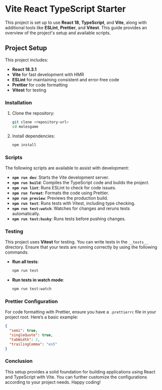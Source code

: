 # Vite React TypeScript Starter

This project is set up to use **React 18**, **TypeScript**, and **Vite**, along with additional tools like **ESLint**, **Prettier**, and **Vitest**. This guide provides an overview of the project's setup and available scripts.

## Project Setup

This project includes:

- **React 18.3.1**
- **Vite** for fast development with HMR
- **ESLint** for maintaining consistent and error-free code
- **Prettier** for code formatting
- **Vitest** for testing

### Installation

1. Clone the repository:
   ```bash
   git clone <repository-url>
   cd molesgame
   ```

2. Install dependencies:
   ```bash
   npm install
   ```

### Scripts

The following scripts are available to assist with development:

- **`npm run dev`**: Starts the Vite development server.
- **`npm run build`**: Compiles the TypeScript code and builds the project.
- **`npm run lint`**: Runs ESLint to check for code issues.
- **`npm run format`**: Formats the code using Prettier.
- **`npm run preview`**: Previews the production build.
- **`npm run test`**: Runs tests with Vitest, including type checking.
- **`npm run test:watch`**: Watches for changes and reruns tests automatically.
- **`npm run test:husky`**: Runs tests before pushing changes.

### Testing

This project uses **Vitest** for testing. You can write tests in the `__tests__` directory. Ensure that your tests are running correctly by using the following commands:

- **Run all tests**:
  ```bash
  npm run test
  ```

- **Run tests in watch mode**:
  ```bash
  npm run test:watch
  ```

### Prettier Configuration

For code formatting with Prettier, ensure you have a `.prettierrc` file in your project root. Here’s a basic example:

```json
{
  "semi": true,
  "singleQuote": true,
  "tabWidth": 2,
  "trailingComma": "es5"
}
```

### Conclusion

This setup provides a solid foundation for building applications using React and TypeScript with Vite. You can further customize the configurations according to your project needs. Happy coding!
